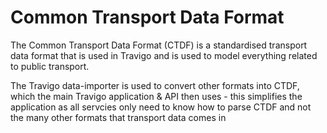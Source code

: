 # Common Transport Data Format

The Common Transport Data Format (CTDF) is a standardised transport data format that is used in Travigo and is used to model everything related to public transport.

The Travigo data-importer is used to convert other formats into CTDF, which the main Travigo application & API then uses - this simplifies the application as all servcies only need to know how to parse CTDF and not the many other formats that transport data comes in